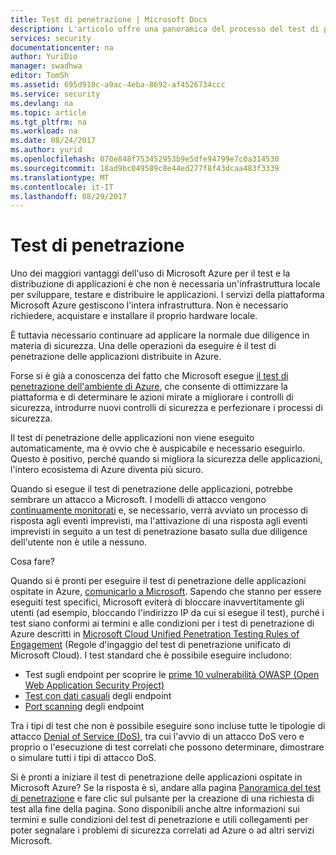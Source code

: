 ```yaml
---
title: Test di penetrazione | Microsoft Docs
description: L'articolo offre una panoramica del processo del test di penetrazione e di come eseguire il test di penetrazione sulle app in esecuzione nell'infrastruttura di Azure.
services: security
documentationcenter: na
author: YuriDio
manager: swadhwa
editor: TomSh
ms.assetid: 695d918c-a9ac-4eba-8692-af4526734ccc
ms.service: security
ms.devlang: na
ms.topic: article
ms.tgt_pltfrm: na
ms.workload: na
ms.date: 08/24/2017
ms.author: yurid
ms.openlocfilehash: 070e848f753452953b9e5dfe94799e7c0a314530
ms.sourcegitcommit: 18ad9bc049589c8e44ed277f8f43dcaa483f3339
ms.translationtype: MT
ms.contentlocale: it-IT
ms.lasthandoff: 08/29/2017
---
```

# <a name="pen-testing"></a>Test di penetrazione
Uno dei maggiori vantaggi dell'uso di Microsoft Azure per il test e la distribuzione di applicazioni è che non è necessaria un'infrastruttura locale per sviluppare, testare e distribuire le applicazioni. I servizi della piattaforma Microsoft Azure gestiscono l'intera infrastruttura. Non è necessario richiedere, acquistare e installare il proprio hardware locale.

È tuttavia necessario continuare ad applicare la normale due diligence in materia di sicurezza. Una delle operazioni da eseguire è il test di penetrazione delle applicazioni distribuite in Azure.

Forse si è già a conoscenza del fatto che Microsoft esegue [il test di penetrazione dell'ambiente di Azure](https://gallery.technet.microsoft.com/Cloud-Red-Teaming-b837392e), che consente di ottimizzare la piattaforma e di determinare le azioni mirate a migliorare i controlli di sicurezza, introdurre nuovi controlli di sicurezza e perfezionare i processi di sicurezza.

Il test di penetrazione delle applicazioni non viene eseguito automaticamente, ma è ovvio che è auspicabile e necessario eseguirlo. Questo è positivo, perché quando si migliora la sicurezza delle applicazioni, l'intero ecosistema di Azure diventa più sicuro.

Quando si esegue il test di penetrazione delle applicazioni, potrebbe sembrare un attacco a Microsoft. I modelli di attacco vengono [continuamente monitorati](http://blogs.msdn.com/b/azuresecurity/archive/2015/07/05/best-practices-to-protect-your-azure-deployment-against-cloud-drive-by-attacks.aspx) e, se necessario, verrà avviato un processo di risposta agli eventi imprevisti, ma l'attivazione di una risposta agli eventi imprevisti in seguito a un test di penetrazione basato sulla due diligence dell'utente non è utile a nessuno.

Cosa fare?

Quando si è pronti per eseguire il test di penetrazione delle applicazioni ospitate in Azure, [comunicarlo a Microsoft](https://portal.msrc.microsoft.com/en-us/engage/pentest). Sapendo che stanno per essere eseguiti test specifici, Microsoft eviterà di bloccare inavvertitamente gli utenti (ad esempio, bloccando l'indirizzo IP da cui si esegue il test), purché i test siano conformi ai termini e alle condizioni per i test di penetrazione di Azure descritti in [Microsoft Cloud Unified Penetration Testing Rules of Engagement](https://technet.microsoft.com/en-us/mt784683) (Regole d'ingaggio del test di penetrazione unificato di Microsoft Cloud).
I test standard che è possibile eseguire includono:

* Test sugli endpoint per scoprire le [prime 10 vulnerabilità OWASP (Open Web Application Security Project)](https://www.owasp.org/index.php/Category:OWASP_Top_Ten_Project)
* [Test con dati casuali](https://blogs.microsoft.com/cybertrust/2007/09/20/fuzz-testing-at-microsoft-and-the-triage-process/) degli endpoint
* [Port scanning](https://en.wikipedia.org/wiki/Port_scanner) degli endpoint

Tra i tipi di test che non è possibile eseguire sono incluse tutte le tipologie di attacco [Denial of Service (DoS)](https://en.wikipedia.org/wiki/Denial-of-service_attack), tra cui l'avvio di un attacco DoS vero e proprio o l'esecuzione di test correlati che possono determinare, dimostrare o simulare tutti i tipi di attacco DoS.

Si è pronti a iniziare il test di penetrazione delle applicazioni ospitate in Microsoft Azure? Se la risposta è sì, andare alla pagina [Panoramica del test di penetrazione](https://technet.microsoft.com/library/mt784683.aspx) e fare clic sul pulsante per la creazione di una richiesta di test alla fine della pagina. Sono disponibili anche altre informazioni sui termini e sulle condizioni del test di penetrazione e utili collegamenti per poter segnalare i problemi di sicurezza correlati ad Azure o ad altri servizi Microsoft.
